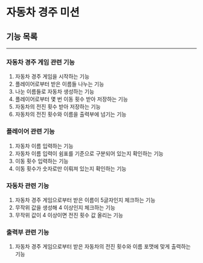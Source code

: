 # 자동차 경주 미션

## 기능 목록

---

### 자동차 경주 게임 관련 기능

1. 자동차 경주 게임을 시작하는 기능
2. 플레이어로부터 받은 이름들 나누는 기능
3. 나눈 이름들로 자동차 생성하는 기능
4. 플레이어로부터 몇 번 이동 횟수 받아 저장하는 기능
5. 자동차의 전진 횟수 받아 저장하는 기능
6. 자동차의 전진 횟수와 이름을 출력부에 넘기는 기능

### 플레이어 관련 기능

1. 자동차 이름 입력하는 기능
2. 자동차 이름 입력이 쉼표를 기준으로 구분되어 있는지 확인하는 기능
3. 이동 횟수 입력하는 기능
4. 이동 횟수가 숫자로만 이뤄져 있는지 확인하는 기능

### 자동차 관련 기능

1. 자동차 경주 게임으로부터 받은 이름이 5글자인지 체크하는 기능
2. 무작위 값을 생성해 4 이상인지 체크하는 기능
3. 무작위 값이 4 이상이면 전진 횟수 값 올리는 기능

### 출력부 관련 기능

1. 자동차 경주 게임으로부터 받은 자동차의 전진 횟수와 이름 포맷에 맞게 출력하는 기능
